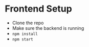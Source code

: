 # Frontend Setup

- Clone the repo
- Make sure the backend is running
- `npm install`
- `npm start`
